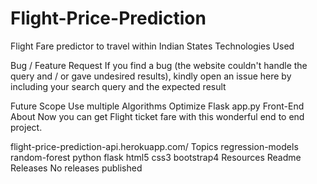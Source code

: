 # Flight-Price-Prediction
Flight Fare predictor to travel within Indian States
Technologies Used


  

Bug / Feature Request
If you find a bug (the website couldn't handle the query and / or gave undesired results), kindly open an issue here by including your search query and the expected result

Future Scope
Use multiple Algorithms
Optimize Flask app.py
Front-End
About
Now you can get Flight ticket fare with this wonderful end to end project.

flight-price-prediction-api.herokuapp.com/
Topics
regression-models random-forest python flask html5 css3 bootstrap4
Resources
 Readme
Releases
No releases published
